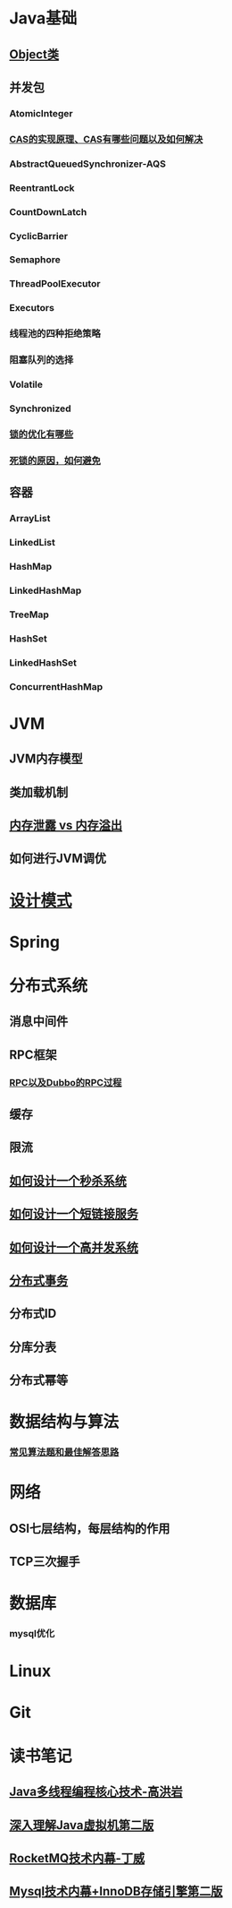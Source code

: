 # Java基础

## [Object类](https://github.com/guogailee/learn-note/blob/master/Object%E7%B1%BB.md)

## 并发包

### AtomicInteger

### [CAS的实现原理、CAS有哪些问题以及如何解决](https://github.com/guogailee/learn-note/blob/master/CAS.md)

### AbstractQueuedSynchronizer-AQS

### ReentrantLock

### CountDownLatch

### CyclicBarrier

### Semaphore

### ThreadPoolExecutor

### Executors

### 线程池的四种拒绝策略

### 阻塞队列的选择

### Volatile

### Synchronized

### [锁的优化有哪些](https://github.com/guogailee/learn-note/blob/master/%E9%94%81%E4%BC%98%E5%8C%96.md)

### [死锁的原因，如何避免](https://github.com/guogailee/learn-note/blob/master/%E6%AD%BB%E9%94%81.md)

## 容器

### ArrayList

### LinkedList

### HashMap

### LinkedHashMap

### TreeMap

### HashSet

### LinkedHashSet

### ConcurrentHashMap

# JVM

## JVM内存模型

## 类加载机制

## [内存泄露 vs 内存溢出](https://github.com/guogailee/learn-note/blob/master/%E5%86%85%E5%AD%98%E6%B3%84%E9%9C%B2vs%E5%86%85%E5%AD%98%E6%BA%A2%E5%87%BA.md)

## 如何进行JVM调优

# [设计模式](https://github.com/guogailee/learn-note/blob/master/%E8%AE%BE%E8%AE%A1%E6%A8%A1%E5%BC%8F.md)

# Spring

# 分布式系统

## 消息中间件

## RPC框架

### [RPC以及Dubbo的RPC过程](https://github.com/guogailee/learn-note/blob/master/RPC%E4%BB%A5%E5%8F%8ADubbo%E7%9A%84RPC%E8%BF%87%E7%A8%8B.md)

## 缓存

## 限流

## [如何设计一个秒杀系统](https://github.com/guogailee/learn-note/blob/master/%E5%A6%82%E4%BD%95%E8%AE%BE%E8%AE%A1%E4%B8%80%E4%B8%AA%E7%A7%92%E6%9D%80%E7%B3%BB%E7%BB%9F.md)

## [如何设计一个短链接服务](https://github.com/guogailee/learn-note/blob/master/%E5%A6%82%E4%BD%95%E8%AE%BE%E8%AE%A1%E4%B8%80%E4%B8%AA%E7%9F%AD%E9%93%BE%E6%8E%A5%E6%9C%8D%E5%8A%A1.md)

## [如何设计一个高并发系统](https://github.com/guogailee/learn-note/blob/master/%E5%A6%82%E4%BD%95%E8%AE%BE%E8%AE%A1%E4%B8%80%E4%B8%AA%E9%AB%98%E5%B9%B6%E5%8F%91%E7%B3%BB%E7%BB%9F.md)

## [分布式事务](https://github.com/guogailee/learn-note/blob/master/%E5%88%86%E5%B8%83%E5%BC%8F%E4%BA%8B%E5%8A%A1.md)

## 分布式ID

## 分库分表

## 分布式幂等

# 数据结构与算法

### [常见算法题和最佳解答思路](https://github.com/guogailee/learn-note/blob/master/%E5%B8%B8%E8%A7%81%E7%AE%97%E6%B3%95%E9%A2%98%E5%92%8C%E6%9C%80%E4%BD%B3%E8%A7%A3%E7%AD%94%E6%80%9D%E8%B7%AF.md)

# 网络

## OSI七层结构，每层结构的作用

## TCP三次握手

# 数据库

### mysql优化

# Linux

# Git

# 读书笔记

## [Java多线程编程核心技术-高洪岩](https://github.com/guogailee/learn-note/blob/master/Java%E5%A4%9A%E7%BA%BF%E7%A8%8B%E7%BC%96%E7%A8%8B%E6%A0%B8%E5%BF%83%E6%8A%80%E6%9C%AF-%E9%AB%98%E6%B4%AA%E5%B2%A9-%E7%AC%94%E8%AE%B0.md)

## [深入理解Java虚拟机第二版](https://github.com/guogailee/learn-note/blob/master/%E6%B7%B1%E5%85%A5%E7%90%86%E8%A7%A3Java%E8%99%9A%E6%8B%9F%E6%9C%BA%E7%AC%AC%E4%BA%8C%E7%89%88-%E7%AC%94%E8%AE%B0.md)

## [RocketMQ技术内幕-丁威](https://github.com/guogailee/learn-note/blob/master/RocketMQ%E6%8A%80%E6%9C%AF%E5%86%85%E5%B9%95-%E4%B8%81%E5%A8%81-%E7%AC%94%E8%AE%B0.md)

## [Mysql技术内幕+InnoDB存储引擎第二版](https://github.com/guogailee/learn-note/blob/master/Mysql%E6%8A%80%E6%9C%AF%E5%86%85%E5%B9%95%2BInnoDB%E5%AD%98%E5%82%A8%E5%BC%95%E6%93%8E%E7%AC%AC%E4%BA%8C%E7%89%88-%E7%AC%94%E8%AE%B0.md)

